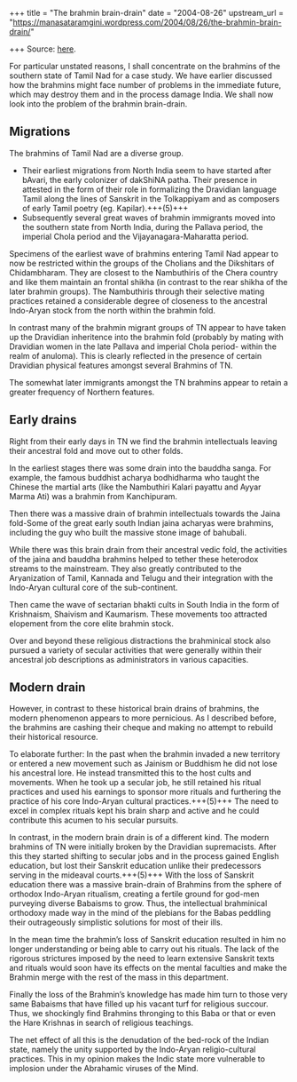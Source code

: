 +++
title = "The brahmin brain-drain"
date = "2004-08-26"
upstream_url = "https://manasataramgini.wordpress.com/2004/08/26/the-brahmin-brain-drain/"

+++
Source: [here](https://manasataramgini.wordpress.com/2004/08/26/the-brahmin-brain-drain/).

For particular unstated reasons, I shall concentrate on the brahmins of the southern state of Tamil Nad for a case study. We have earlier discussed how the brahmins might face number of problems in the immediate future, which may destroy them and in the process damage India. We shall now look into the problem of the brahmin brain-drain.

## Migrations
The brahmins of Tamil Nad are a diverse group. 

- Their earliest migrations from North India seem to have started after bAvari, the early colonizer of dakShiNA patha. Their presence in attested in the form of their role in formalizing the Dravidian language Tamil along the lines of Sanskrit in the Tolkappiyam and as composers of early Tamil poetry (eg. Kapilar).+++(5)+++ 
- Subsequently several great waves of brahmin immigrants moved into the southern state from North India, during the Pallava period, the imperial Chola period and the Vijayanagara-Maharatta period. 

Specimens of the earliest wave of brahmins entering Tamil Nad appear to now be restricted within the groups of the Cholians and the Dikshitars of Chidambharam. They are closest to the Nambuthiris of the Chera country and like them maintain an frontal shikha (in contrast to the rear shikha of the later brahmin groups). The Nambuthiris through their selective mating practices retained a considerable degree of closeness to the ancestral Indo-Aryan stock from the north within the brahmin fold. 

In contrast many of the brahmin migrant groups of TN appear to have taken up the Dravidian inheritence into the brahmin fold (probably by mating with Dravidian women in the late Pallava and imperial Chola period- within the realm of anuloma). This is clearly reflected in the presence of certain Dravidian physical features amongst several Brahmins of TN. 

The somewhat later immigrants amongst the TN brahmins appear to retain a greater frequency of Northern features.

## Early drains
Right from their early days in TN we find the brahmin intellectuals leaving their ancestral fold and move out to other folds. 

In the earliest stages there was some drain into the bauddha sanga. For example, the famous buddhist acharya bodhidharma who taught the Chinese the martial arts (like the Nambuthiri Kalari payattu and Ayyar Marma Ati) was a brahmin from Kanchipuram. 

Then there was a massive drain of brahmin intellectuals towards the Jaina fold-Some of the great early south Indian jaina acharyas were brahmins, including the guy who built the massive stone image of bahubali. 

While there was this brain drain from their ancestral vedic fold, the activities of the jaina and bauddha brahmins helped to tether these heterodox streams to the mainstream. They also greatly contributed to the Aryanization of Tamil, Kannada and Telugu and their integration with the Indo-Aryan cultural core of the sub-continent. 

Then came the wave of sectarian bhakti cults in South India in the form of Krishnaism, Shaivism and Kaumarism. These movements too attracted elopement from the core elite brahmin stock. 


Over and beyond these religious distractions the brahminical stock also pursued a variety of secular activities that were generally within their ancestral job descriptions as administrators in various capacities.

## Modern drain
However, in contrast to these historical brain drains of brahmins, the modern phenomenon appears to more pernicious. As I described before, the brahmins are cashing their cheque and making no attempt to rebuild their historical resource. 

To elaborate further: In the past when the brahmin invaded a new territory or entered a new movement such as Jainism or Buddhism he did not lose his ancestral lore. He instead transmitted this to the host cults and movements. When he took up a secular job, he still retained his ritual practices and used his earnings to sponsor more rituals and furthering the practice of his core Indo-Aryan cultural practices.+++(5)+++ The need to excel in complex rituals kept his brain sharp and active and he could contribute this acumen to his secular pursuits. 

In contrast, in the modern brain drain is of a different kind. The modern brahmins of TN were initially broken by the Dravidian supremacists. After this they started shifting to secular jobs and in the process gained English education, but lost their Sanskrit education unlike their predecessors serving in the mideaval courts.+++(5)+++ With the loss of Sanskrit education there was a massive brain-drain of Brahmins from the sphere of orthodox Indo-Aryan ritualism, creating a fertile ground for god-men purveying diverse Babaisms to grow. Thus, the intellectual brahminical orthodoxy made way in the mind of the plebians for the Babas peddling their outrageously simplistic solutions for most of their ills.

In the mean time the brahmin’s loss of Sanskrit education resulted in him no longer understanding or being able to carry out his rituals. The lack of the rigorous strictures imposed by the need to learn extensive Sanskrit texts and rituals would soon have its effects on the mental faculties and make the Brahmin merge with the rest of the mass in this department. 

Finally the loss of the Brahmin’s knowledge has made him turn to those very same Babaisms that have filled up his vacant turf for religious succour. Thus, we shockingly find Brahmins thronging to this Baba or that or even the Hare Krishnas in search of religious teachings. 

The net effect of all this is the denudation of the bed-rock of the Indian state, namely the unity supported by the Indo-Aryan religio-cultural practices. This in my opinion makes the Indic state more vulnerable to implosion under the Abrahamic viruses of the Mind.

